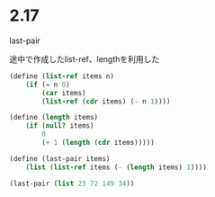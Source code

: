 # 2.17

last-pair

途中で作成したlist-ref、lengthを利用した

```scheme
(define (list-ref items n)
    (if (= n 0)
        (car items)
        (list-ref (cdr items) (- n 1))))

(define (length items)
    (if (null? items)
        0
        (+ 1 (length (cdr items)))))

(define (last-pair items)
    (list (list-ref items (- (length items) 1))))

(last-pair (list 23 72 149 34))
```
